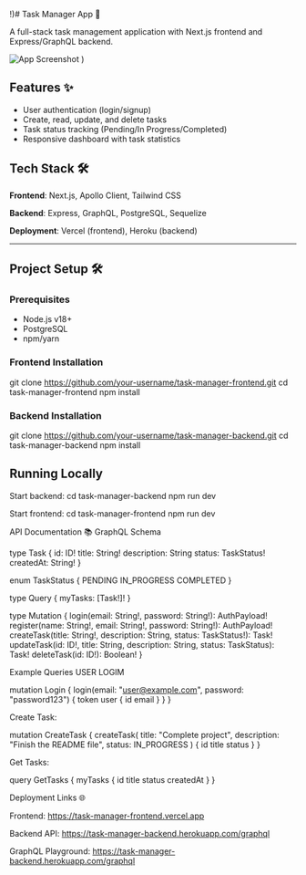 !)# Task Manager App 🚀

A full-stack task management application with Next.js frontend and Express/GraphQL backend.

![App Screenshot](/!)
) <!-- Add your screenshot if available -->

## Features ✨
- User authentication (login/signup)
- Create, read, update, and delete tasks
- Task status tracking (Pending/In Progress/Completed)
- Responsive dashboard with task statistics

## Tech Stack 🛠️
**Frontend**:
Next.js, Apollo Client, Tailwind CSS 

**Backend**:
Express, GraphQL, PostgreSQL, Sequelize  

**Deployment**:
Vercel (frontend), Heroku (backend)

---

## Project Setup 🛠️

### Prerequisites
- Node.js v18+
- PostgreSQL
- npm/yarn

### Frontend Installation
git clone https://github.com/your-username/task-manager-frontend.git
cd task-manager-frontend
npm install

### Backend Installation
git clone https://github.com/your-username/task-manager-backend.git
cd task-manager-backend
npm install

## Running Locally
Start backend:
cd task-manager-backend
npm run dev


Start frontend:
cd task-manager-frontend
npm run dev

API Documentation 📚
GraphQL Schema

type Task {
  id: ID!
  title: String!
  description: String
  status: TaskStatus!
  createdAt: String!
}



enum TaskStatus {
  PENDING
  IN_PROGRESS
  COMPLETED
}




type Query {
  myTasks: [Task!]!
}

type Mutation {
  login(email: String!, password: String!): AuthPayload!
  register(name: String!, email: String!, password: String!): AuthPayload!
  createTask(title: String!, description: String, status: TaskStatus!): Task!
  updateTask(id: ID!, title: String, description: String, status: TaskStatus): Task!
  deleteTask(id: ID!): Boolean!
}




Example Queries
USER LOGIM

mutation Login {
  login(email: "user@example.com", password: "password123") {
    token
    user {
      id
      email
    }
  }
}




Create Task:

mutation CreateTask {
  createTask(
    title: "Complete project", 
    description: "Finish the README file",
    status: IN_PROGRESS
  ) {
    id
    title
    status
  }
}




Get Tasks:

query GetTasks {
  myTasks {
    id
    title
    status
    createdAt
  }
}




Deployment Links 🌐

Frontend: https://task-manager-frontend.vercel.app

Backend API: https://task-manager-backend.herokuapp.com/graphql

GraphQL Playground: https://task-manager-backend.herokuapp.com/graphql
